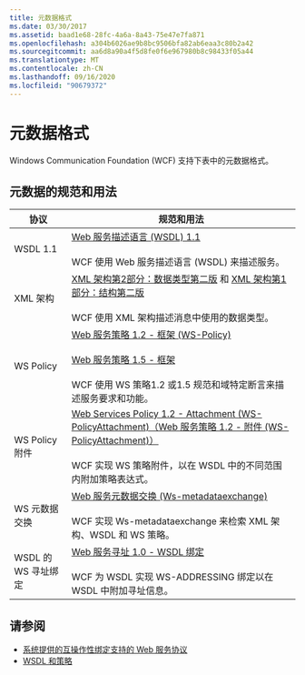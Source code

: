 ```yaml
---
title: 元数据格式
ms.date: 03/30/2017
ms.assetid: baad1e68-28fc-4a6a-8a43-75e47e7fa871
ms.openlocfilehash: a304b6026ae9b8bc9506bfa82ab6eaa3c80b2a42
ms.sourcegitcommit: aa6d8a90a4f5d8fe0f6e967980b8c98433f05a44
ms.translationtype: MT
ms.contentlocale: zh-CN
ms.lasthandoff: 09/16/2020
ms.locfileid: "90679372"
---
```

# <a name="metadata-formats"></a>元数据格式

Windows Communication Foundation (WCF) 支持下表中的元数据格式。  
  
## <a name="metadata-specifications-and-usage"></a>元数据的规范和用法  
  
|协议|规范和用法|  
|--------------|-----------------------------|  
|WSDL 1.1|[Web 服务描述语言 (WSDL) 1.1](https://www.w3.org/TR/wsdl/)<br /><br /> WCF 使用 Web 服务描述语言 (WSDL) 来描述服务。|  
|XML 架构|[XML 架构第2部分：数据类型第二版](https://www.w3.org/TR/2004/REC-xmlschema-2-20041028/) 和 [XML 架构第1部分：结构第二版](https://www.w3.org/TR/2004/REC-xmlschema-1-20041028/)<br /><br /> WCF 使用 XML 架构描述消息中使用的数据类型。|  
|WS Policy|[Web 服务策略 1.2 - 框架 (WS-Policy)](https://www.w3.org/Submission/WS-Policy/)<br /><br /> [Web 服务策略 1.5 - 框架](https://www.w3.org/TR/ws-policy/)<br /><br /> WCF 使用 WS 策略1.2 或1.5 规范和域特定断言来描述服务要求和功能。|  
|WS Policy 附件|[Web Services Policy 1.2 - Attachment (WS-PolicyAttachment)（Web 服务策略 1.2 - 附件 (WS-PolicyAttachment)）](https://www.w3.org/Submission/WS-PolicyAttachment/)<br /><br /> WCF 实现 WS 策略附件，以在 WSDL 中的不同范围内附加策略表达式。|  
|WS 元数据交换|[Web 服务元数据交换 (Ws-metadataexchange) ](https://www.w3.org/TR/ws-metadata-exchange/)<br /><br /> WCF 实现 Ws-metadataexchange 来检索 XML 架构、WSDL 和 WS 策略。|  
|WSDL 的 WS 寻址绑定|[Web 服务寻址 1.0 - WSDL 绑定](https://www.w3.org/TR/ws-addr-wsdl/)<br /><br /> WCF 为 WSDL 实现 WS-ADDRESSING 绑定以在 WSDL 中附加寻址信息。|  
  
## <a name="see-also"></a>请参阅

- [系统提供的互操作性绑定支持的 Web 服务协议](web-services-protocols-supported-by-system-provided-interoperability-bindings.md)
- [WSDL 和策略](wsdl-and-policy.md)
